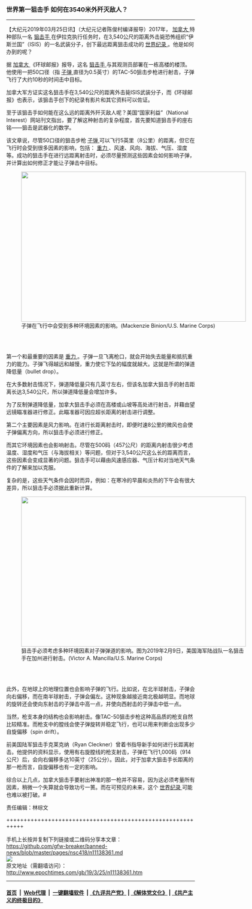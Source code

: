 ### 世界第一狙击手 如何在3540米外歼灭敌人？
------------------------

<p>
 【大纪元2019年03月25日讯】（大纪元记者陈俊村编译报导）2017年，
 <a href="http://www.epochtimes.com/gb/tag/%E5%8A%A0%E6%8B%BF%E5%A4%A7.html">
  加拿大
 </a>
 特种部队一名
 <a href="http://www.epochtimes.com/gb/tag/%E7%8B%99%E5%87%BB%E6%89%8B.html">
  狙击手
 </a>
 在伊拉克执行任务时，在3,540公尺的距离外击毙恐怖组织“伊斯兰国”（ISIS）的一名武装分子，创下最远距离狙击成功的
 <a href="http://www.epochtimes.com/gb/tag/%E4%B8%96%E7%95%8C%E7%BA%AA%E5%BD%95.html">
  世界纪录
 </a>
 。他是如何办到的呢？
</p>
<p>
 据
 <a href="http://www.epochtimes.com/gb/tag/%E5%8A%A0%E6%8B%BF%E5%A4%A7.html">
  加拿大
 </a>
 《环球邮报》报导，这名
 <a href="http://www.epochtimes.com/gb/tag/%E7%8B%99%E5%87%BB%E6%89%8B.html">
  狙击手
 </a>
 与其观测员部署在一栋高楼的楼顶。他使用一把50口径（指
 <a href="http://www.epochtimes.com/gb/tag/%E5%AD%90%E5%BC%B9.html">
  子弹
 </a>
 直径为0.5英寸）的TAC-50狙击步枪进行射击，子弹飞行了大约10秒的时间击中目标。
</p>
<p>
 加拿大军方证实这名狙击手在3,540公尺的距离外击毙ISIS武装分子，而《环球邮报》也表示，该狙击手创下的纪录有影片和其它资料可以佐证。
</p>
<p>
 至于该狙击手如何能在这么远的距离外歼灭敌人呢？美国“国家利益”（National Interest）网站刊文指出，要了解这种射击的复杂程度，首先要知道狙击手的座右铭——狙击是武器化的数学。
</p>
<p>
 该文章说，尽管50口径的狙击步枪
 <a href="http://www.epochtimes.com/gb/tag/%E5%AD%90%E5%BC%B9.html">
  子弹
 </a>
 可以飞行5英里（8公里）的距离，但它在飞行时会受到很多因素的影响，包括：
 <a href="http://www.epochtimes.com/gb/tag/%E9%87%8D%E5%8A%9B.html">
  重力
 </a>
 、风速、风向、海拔、气压、湿度等。成功的狙击手在进行远距离射击时，必须尽量预测这些因素会如何影响子弹，并计算出如何修正才能让子弹击中目标。
</p>
<figure class="wp-caption aligncenter" id="attachment_11138374" style="width: 600px">
 <a href="http://i.epochtimes.com/assets/uploads/2019/03/1000w_q95-2-3.jpg">
  <img alt="" class="wp-image-11138374 size-large" height="400" src="http://i.epochtimes.com/assets/uploads/2019/03/1000w_q95-2-3-600x400.jpg" width="600"/>
 </a>
 <br/><figcaption class="wp-caption-text">
  子弹在飞行中会受到多种环境因素的影响。(Mackenzie Binion/U.S. Marine Corps)
 </figcaption><br/>
</figure><br/>
<p>
 第一个和最重要的因素是
 <a href="http://www.epochtimes.com/gb/tag/%E9%87%8D%E5%8A%9B.html">
  重力
 </a>
 。子弹一旦飞离枪口，就会开始失去能量和抵抗重力的能力。子弹飞得越远和越慢，重力使它下坠的幅度就越大。这就是所谓的弹道降低量（bullet drop）。
</p>
<p>
 在大多数射击情况下，弹道降低量只有几英寸左右，但该名加拿大狙击手的射击距离长达3,540公尺，所以弹道降低量会增加许多。
</p>
<p>
 为了反制弹道降低量，加拿大狙击手必须在高楼或山坡等高处进行射击，并藉由望远镜瞄准器进行修正。此瞄准器可因应超长距离的射击进行调整。
</p>
<p>
 第二个主要因素是风力影响。在进行长距离射击时，即便时速8公里的微风也会使子弹偏离方向，所以狙击手必须进行修正。
</p>
<p>
 而其它环境因素也会影响射击。尽管在500码（457公尺）的距离内射击很少考虑温度、湿度和气压（与海拔相关）等问题，但对于3,540公尺这么长的距离而言，这些因素会变成显著的问题。狙击手可以藉由风速感应器、气压计和对当地天气条件的了解来加以克服。
</p>
<p>
 复杂的是，这些天气条件会因时而异，例如：在寒冷的早晨和炎热的下午会有很大差异，所以狙击手必须据此重新计算。
</p>
<figure class="wp-caption aligncenter" id="attachment_11138378" style="width: 600px">
 <a href="http://i.epochtimes.com/assets/uploads/2019/03/1000w_q95-3-2.jpg">
  <img alt="" class="wp-image-11138378 size-large" height="400" src="http://i.epochtimes.com/assets/uploads/2019/03/1000w_q95-3-2-600x400.jpg" width="600"/>
 </a>
 <br/><figcaption class="wp-caption-text">
  狙击手必须考虑多种环境因素对子弹弹道的影响。图为2019年2月9日，美国海军陆战队一名狙击手在加州进行射击。(Victor A. Mancilla/U.S. Marine Corps)
 </figcaption><br/>
</figure><br/>
<p>
 此外，在地球上的地理位置也会影响子弹的飞行。比如说，在北半球射击，子弹会向右偏移，而在南半球射击，子弹会偏左。这种现象越接近南北极越明显。而地球的旋转还会使向东射击的子弹击中高一点，并使向西射击的子弹击中低一点。
</p>
<p>
 当然，枪支本身的结构也会影响射击。像TAC-50狙击步枪这种高品质的枪支自然比较精准。而枪支中的膛线会使子弹旋转并稳定飞行，也可以用来判断会出现多少自旋偏移（spin drift）。
</p>
<p>
 前美国陆军狙击手克莱克纳（Ryan Cleckner）曾着书指导新手如何进行长距离射击。他提供的资料显示，使用有右旋膛线的枪支射击，子弹在飞行1,000码（914公尺）后，会向右偏移多达10英寸（25公分）。因此，对于加拿大狙击手长距离的那一枪而言，自旋偏移也有一定的影响。
</p>
<p>
 综合以上几点，加拿大狙击手要射出神准的那一枪并不容易，因为这必须考量所有因素，稍微一个失算就会导致功亏一篑。而在可预见的未来，这个
 <a href="http://www.epochtimes.com/gb/tag/%E4%B8%96%E7%95%8C%E7%BA%AA%E5%BD%95.html">
  世界纪录
 </a>
 可能也难以被打破。#
</p>
<p>
 责任编辑：林琮文
</p>

+++++++++++++++++++++++++++++++++++++++++++++++++++++++++++<br/><br/>
手机上长按并复制下列链接或二维码分享本文章：<br/>
https://github.com/gfw-breaker/banned-news/blob/master/pages/nsc418/n11138361.md <br/>
<a href='https://github.com/gfw-breaker/banned-news/blob/master/pages/nsc418/n11138361.md'><img src='https://github.com/gfw-breaker/banned-news/blob/master/pages/nsc418/n11138361.md.png'/></a> <br/>
原文地址（需翻墙访问）：http://www.epochtimes.com/gb/19/3/25/n11138361.htm


------------------------
#### [首页](https://github.com/gfw-breaker/banned-news/blob/master/README.md) &nbsp;|&nbsp; [Web代理](https://github.com/labour-camp/helloworld) &nbsp;|&nbsp; [一键翻墙软件](https://github.com/gfw-breaker/nogfw/blob/master/README.md) &nbsp;| [《九评共产党》](https://github.com/gfw-breaker/9ping.md/blob/master/README.md#九评之一评共产党是什么) | [《解体党文化》](https://github.com/gfw-breaker/jtdwh.md/blob/master/README.md) | [《共产主义的终极目的》](https://github.com/gfw-breaker/gczydzjmd.md/blob/master/README.md)

